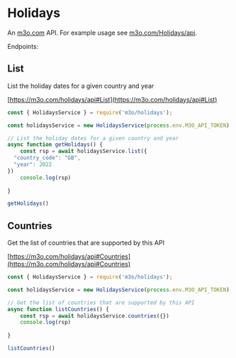# Holidays

An [m3o.com](https://m3o.com) API. For example usage see [m3o.com/Holidays/api](https://m3o.com/Holidays/api).

Endpoints:

## List

List the holiday dates for a given country and year


[https://m3o.com/holidays/api#List](https://m3o.com/holidays/api#List)

```js
const { HolidaysService } = require('m3o/holidays');

const holidaysService = new HolidaysService(process.env.M3O_API_TOKEN)

// List the holiday dates for a given country and year
async function getHolidays() {
	const rsp = await holidaysService.list({
  "country_code": "GB",
  "year": 2022
})
	console.log(rsp)
	
}

getHolidays()
```
## Countries

Get the list of countries that are supported by this API


[https://m3o.com/holidays/api#Countries](https://m3o.com/holidays/api#Countries)

```js
const { HolidaysService } = require('m3o/holidays');

const holidaysService = new HolidaysService(process.env.M3O_API_TOKEN)

// Get the list of countries that are supported by this API
async function listCountries() {
	const rsp = await holidaysService.countries({})
	console.log(rsp)
	
}

listCountries()
```
